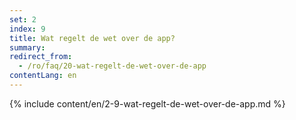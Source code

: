 ```yaml
---
set: 2
index: 9
title: Wat regelt de wet over de app?
summary: 
redirect_from: 
  - /ro/faq/20-wat-regelt-de-wet-over-de-app
contentLang: en
---
```

{% include content/en/2-9-wat-regelt-de-wet-over-de-app.md %}
